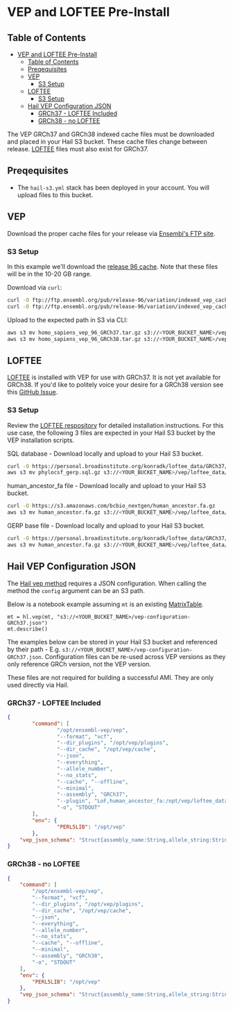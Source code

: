# VEP and LOFTEE Pre-Install

## Table of Contents

- [VEP and LOFTEE Pre-Install](#vep-and-loftee-pre-install)
  - [Table of Contents](#table-of-contents)
  - [Preqequisites](#preqequisites)
  - [VEP](#vep)
    - [S3 Setup](#s3-setup)
  - [LOFTEE](#loftee)
    - [S3 Setup](#s3-setup-1)
  - [Hail VEP Configuration JSON](#hail-vep-configuration-json)
    - [GRCh37 - LOFTEE Included](#grch37---loftee-included)
    - [GRCh38 - no LOFTEE](#grch38---no-loftee)

The VEP GRCh37 and GRCh38 indexed cache files must be downloaded and placed in your Hail S3 bucket.   These cache files change between release.
[LOFTEE](https://github.com/konradjk/loftee) files must also exist for GRCh37.

## Preqequisites

- The `hail-s3.yml` stack has been deployed in your account.  You will upload files to this bucket.

## VEP

Download the proper cache files for your release via [Ensembl's FTP site](ftp://ftp.ensembl.org/pub/).

### S3 Setup

In this example we'll download the [release 96 cache](ftp://ftp.ensembl.org/pub/release-96/variation/indexed_vep_cache/).  Note that these files will be in the 10-20 GB range.

Download via `curl`:

```bash
curl -O ftp://ftp.ensembl.org/pub/release-96/variation/indexed_vep_cache/homo_sapiens_vep_96_GRCh37.tar.gz
curl -O ftp://ftp.ensembl.org/pub/release-96/variation/indexed_vep_cache/homo_sapiens_vep_96_GRCh38.tar.gz
```

Upload to the expected path in S3 via CLI:

```bash
aws s3 mv homo_sapiens_vep_96_GRCh37.tar.gz s3://<YOUR_BUCKET_NAME>/vep/cache/
aws s3 mv homo_sapiens_vep_96_GRCh38.tar.gz s3://<YOUR_BUCKET_NAME>/vep/cache/
```

## LOFTEE

[LOFTEE](https://github.com/konradjk/loftee) is installed with VEP for use with GRCh37.   It is not yet available for GRCh38.  If you'd like to politely voice your desire for a GRCh38 version see this [GitHub Issue](https://github.com/konradjk/loftee/issues/38).

### S3 Setup

Review the [LOFTEE respository](https://github.com/konradjk/loftee) for detailed installation instructions.  For this use case, the following 3 files are expected in your Hail S3 bucket by the VEP installation scripts.

SQL database - Download locally and upload to your Hail S3 bucket.

```bash
curl -O https://personal.broadinstitute.org/konradk/loftee_data/GRCh37/phylocsf_gerp.sql.gz
aws s3 mv phylocsf_gerp.sql.gz s3://<YOUR_BUCKET_NAME>/vep/loftee_data/
```

human_ancestor_fa file - Download locally and upload to your Hail S3 bucket.

```bash
curl -O https://s3.amazonaws.com/bcbio_nextgen/human_ancestor.fa.gz
aws s3 mv human_ancestor.fa.gz s3://<YOUR_BUCKET_NAME>/vep/loftee_data/
```

GERP base file - Download locally and upload to your Hail S3 bucket.

```bash
curl -O https://personal.broadinstitute.org/konradk/loftee_data/GRCh37/GERP_scores.final.sorted.txt.gz
aws s3 mv human_ancestor.fa.gz s3://<YOUR_BUCKET_NAME>/vep/loftee_data/
```

## Hail VEP Configuration JSON

The [Hail vep method](https://hail.is/docs/0.2/methods/genetics.html#hail.methods.vep) requires a JSON configuration.  When calling the method the `config` argument can be an S3 path.

Below is a notebook example assuming `mt` is an existing [MatrixTable](https://hail.is/docs/0.2/overview/matrix_table.html).

```ipynb
mt = hl.vep(mt, "s3://<YOUR_BUCKET_NAME>/vep-configuration-GRCh37.json")
mt.describe()
```

The examples below can be stored in your Hail S3 bucket and referenced by their path - E.g. `s3://<YOUR_BUCKET_NAME>/vep-configuration-GRCh37.json`.  Configuration files can be re-used across VEP versions as they only reference GRCh version, not the VEP version.

These files are not required for building a successful AMI.  They are only used directly via Hail.

### GRCh37 - LOFTEE Included

```json
{
        "command": [
                "/opt/ensembl-vep/vep",
                "--format", "vcf",
                "--dir_plugins", "/opt/vep/plugins",
                "--dir_cache", "/opt/vep/cache",
                "--json",
                "--everything",
                "--allele_number",
                "--no_stats",
                "--cache", "--offline",
                "--minimal",
                "--assembly", "GRCh37",
                "--plugin", "LoF,human_ancestor_fa:/opt/vep/loftee_data/human_ancestor.fa.gz,filter_position:0.05,min_intron_size:15,conservation_file:/opt/vep/loftee_data/phylocsf_gerp.sql,gerp_file:/opt/vep/loftee_data/GERP_scores.final.sorted.txt.gz",
                "-o", "STDOUT"
        ],
        "env": {
                "PERL5LIB": "/opt/vep"
        },
    "vep_json_schema": "Struct{assembly_name:String,allele_string:String,ancestral:String,colocated_variants:Array[Struct{aa_allele:String,aa_maf:Float64,afr_allele:String,afr_maf:Float64,allele_string:String,amr_allele:String,amr_maf:Float64,clin_sig:Array[String],end:Int32,eas_allele:String,eas_maf:Float64,ea_allele:String,ea_maf:Float64,eur_allele:String,eur_maf:Float64,exac_adj_allele:String,exac_adj_maf:Float64,exac_allele:String,exac_afr_allele:String,exac_afr_maf:Float64,exac_amr_allele:String,exac_amr_maf:Float64,exac_eas_allele:String,exac_eas_maf:Float64,exac_fin_allele:String,exac_fin_maf:Float64,exac_maf:Float64,exac_nfe_allele:String,exac_nfe_maf:Float64,exac_oth_allele:String,exac_oth_maf:Float64,exac_sas_allele:String,exac_sas_maf:Float64,id:String,minor_allele:String,minor_allele_freq:Float64,phenotype_or_disease:Int32,pubmed:Array[Int32],sas_allele:String,sas_maf:Float64,somatic:Int32,start:Int32,strand:Int32}],context:String,end:Int32,id:String,input:String,intergenic_consequences:Array[Struct{allele_num:Int32,consequence_terms:Array[String],impact:String,minimised:Int32,variant_allele:String}],most_severe_consequence:String,motif_feature_consequences:Array[Struct{allele_num:Int32,consequence_terms:Array[String],high_inf_pos:String,impact:String,minimised:Int32,motif_feature_id:String,motif_name:String,motif_pos:Int32,motif_score_change:Float64,strand:Int32,variant_allele:String}],regulatory_feature_consequences:Array[Struct{allele_num:Int32,biotype:String,consequence_terms:Array[String],impact:String,minimised:Int32,regulatory_feature_id:String,variant_allele:String}],seq_region_name:String,start:Int32,strand:Int32,transcript_consequences:Array[Struct{allele_num:Int32,amino_acids:String,appris:String,biotype:String,canonical:Int32,ccds:String,cdna_start:Int32,cdna_end:Int32,cds_end:Int32,cds_start:Int32,codons:String,consequence_terms:Array[String],distance:Int32,domains:Array[Struct{db:String,name:String}],exon:String,gene_id:String,gene_pheno:Int32,gene_symbol:String,gene_symbol_source:String,hgnc_id:String,hgvsc:String,hgvsp:String,hgvs_offset:Int32,impact:String,intron:String,lof:String,lof_flags:String,lof_filter:String,lof_info:String,minimised:Int32,polyphen_prediction:String,polyphen_score:Float64,protein_end:Int32,protein_start:Int32,protein_id:String,sift_prediction:String,sift_score:Float64,strand:Int32,swissprot:String,transcript_id:String,trembl:String,tsl:Int32,uniparc:String,variant_allele:String}],variant_class:String}"
}
```

### GRCh38 - no LOFTEE

```json
{
    "command": [
        "/opt/ensembl-vep/vep",
        "--format", "vcf",
        "--dir_plugins", "/opt/vep/plugins",
        "--dir_cache", "/opt/vep/cache",
        "--json",
        "--everything",
        "--allele_number",
        "--no_stats",
        "--cache", "--offline",
        "--minimal",
        "--assembly", "GRCh38",
        "-o", "STDOUT"
    ],
    "env": {
        "PERL5LIB": "/opt/vep"
    },
    "vep_json_schema": "Struct{assembly_name:String,allele_string:String,ancestral:String,colocated_variants:Array[Struct{aa_allele:String,aa_maf:Float64,afr_allele:String,afr_maf:Float64,allele_string:String,amr_allele:String,amr_maf:Float64,clin_sig:Array[String],end:Int32,eas_allele:String,eas_maf:Float64,ea_allele:String,ea_maf:Float64,eur_allele:String,eur_maf:Float64,exac_adj_allele:String,exac_adj_maf:Float64,exac_allele:String,exac_afr_allele:String,exac_afr_maf:Float64,exac_amr_allele:String,exac_amr_maf:Float64,exac_eas_allele:String,exac_eas_maf:Float64,exac_fin_allele:String,exac_fin_maf:Float64,exac_maf:Float64,exac_nfe_allele:String,exac_nfe_maf:Float64,exac_oth_allele:String,exac_oth_maf:Float64,exac_sas_allele:String,exac_sas_maf:Float64,id:String,minor_allele:String,minor_allele_freq:Float64,phenotype_or_disease:Int32,pubmed:Array[Int32],sas_allele:String,sas_maf:Float64,somatic:Int32,start:Int32,strand:Int32}],context:String,end:Int32,id:String,input:String,intergenic_consequences:Array[Struct{allele_num:Int32,consequence_terms:Array[String],impact:String,minimised:Int32,variant_allele:String}],most_severe_consequence:String,motif_feature_consequences:Array[Struct{allele_num:Int32,consequence_terms:Array[String],high_inf_pos:String,impact:String,minimised:Int32,motif_feature_id:String,motif_name:String,motif_pos:Int32,motif_score_change:Float64,strand:Int32,variant_allele:String}],regulatory_feature_consequences:Array[Struct{allele_num:Int32,biotype:String,consequence_terms:Array[String],impact:String,minimised:Int32,regulatory_feature_id:String,variant_allele:String}],seq_region_name:String,start:Int32,strand:Int32,transcript_consequences:Array[Struct{allele_num:Int32,amino_acids:String,appris:String,biotype:String,canonical:Int32,ccds:String,cdna_start:Int32,cdna_end:Int32,cds_end:Int32,cds_start:Int32,codons:String,consequence_terms:Array[String],distance:Int32,domains:Array[Struct{db:String,name:String}],exon:String,gene_id:String,gene_pheno:Int32,gene_symbol:String,gene_symbol_source:String,hgnc_id:String,hgvsc:String,hgvsp:String,hgvs_offset:Int32,impact:String,intron:String,lof:String,lof_flags:String,lof_filter:String,lof_info:String,minimised:Int32,polyphen_prediction:String,polyphen_score:Float64,protein_end:Int32,protein_start:Int32,protein_id:String,sift_prediction:String,sift_score:Float64,strand:Int32,swissprot:String,transcript_id:String,trembl:String,tsl:Int32,uniparc:String,variant_allele:String}],variant_class:String}"
}
```
